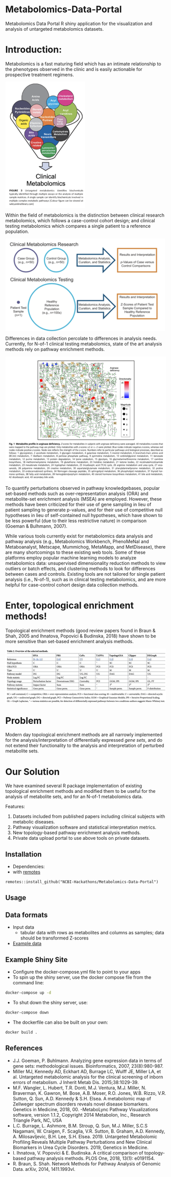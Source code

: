 # Metabolomics-Data-Portal
Metabolomics Data Portal R shiny application for the visualization and analysis of untargeted metabolomics datasets.

# Introduction:
Metabolomics is a fast maturing field which has an intimate relationship to the phenotypes observed in the clinic and is easily actionable for prospective treatment regimens. 

<img src=papers/Kennedy-et-al_2018.png width="250" align="center">

Within the field of metabolomics is the distinction between clinical research metabolomics, which follows a case-control cohort design; and clinical testing metabolomics which compares a single patient to a reference population.

<img src=papers/Kennedy-et-al_2018_2.png width="500" align = "center">

Differences in data collection percolate to differences in analysis needs. Currently, for N-of-1 clinical testing metabolomics, state of the art analysis methods rely on pathway enrichment methods.

<img src=papers/Burrage-et-al_2019.png align="center">

To quantify perturbations observed in pathway knowledgebases, popular set-based methods such as over-representation analysis (ORA) and metabolite-set enrichment analysis (MSEA) are employed. However, these methods have been criticized for their use of gene sampling in lieu of patient sampling to generate p-values, and for their use of competitive null hypotheses in lieu of self-contained null hypotheses, which have shown to be less powerful (due to their less restrictive nature) in comparison (Goeman & Bulhmann, 2007). 

While various tools currently exist for metabolomics data analysis and pathway analysis (e.g., Metabolomics Workbench, PhenoMeNal and Metaboanalyst, Metscape, Mummichog, MetaMapp, and MetDisease), there are many shortcomings to these existing web tools. Some of these platforms employ popular machine learning models to analyze metabolomics data: unsupervised dimensionality reduction methods to view outliers or batch effects, and clustering methods to look for differences between cases and controls. Existing tools are not tailored for single patient analysis (i.e., N-of-1), such as in clinical testing metabolomics, and are more helpful for case-control cohort design data collection methods.

# Enter, topological enrichment methods!
Topological enrichment methods (good review papers found in Braun & Shah, 2005 and Ihnatova, Popovici & Budinska, 2018) have shown to be more sensitive than set-based enrichment analysis methods.

<img src=papers/Ihnatova-Popovici-Budinska_2018.png align="center">

# Problem
Modern day topological enrichment methods are all narrowly implemented for the analysis/interpretation of differentially expressed *gene sets*, and do not extend their functionality to the analysis and interpretation of perturbed metabolite sets.

# Our Solution
We have examined several R package implementation of existing topological enrichment methods and modified them to be useful for the analysis of metabolite sets, and for an N-of-1 metabolomics data.



Features:
1. Datasets included from published papers including clinical subjects with metabolic diseases.
2. Pathway visualization software and statistical interpretation metrics.
3. New topology-based pathway enrichment analysis methods.
4. Private data upload portal to use above tools on private datasets.

## Installation
- Dependencies:
- with [remotes](https://cran.r-project.org/web/packages/remotes/index.html)
```{r}
remotes::install_github("NCBI-Hackathons/Metabolomics-Data-Portal")
```

## Usage

## Data formats
- Input data
  - tabular data with rows as metabolites and columns as samples; data should be transformed Z-scores
- [Example data](https://github.com/NCBI-Hackathons/Metabolomics-Data-Portal/tree/master/data)



## Example Shiny Site
- Configure the docker-compose.yml file to point to your apps
- To spin up the shiny server, use the docker compose file from the command line:
```bash
docker-compose up -d
```
- To shut down the shiny server, use:
```bash
docker-compose down
```
- The dockerfile can also be built on your own:
```bash
docker build .
```

## References
- J.J. Goeman, P. Buhlmann. Analyzing gene expression data in terms of gene sets: methodological issues. Bioinformatics, 2007, 23(8):980-987.
- Miller MJ, Kennedy AD, Eckhart AD, Burrage LC, Wulff JE, Miller LA, et al. Untargeted metabolomic analysis for the clinical screening of inborn errors of metabolism. J Inherit Metab Dis. 2015;38:1029-39.
- M.F. Wangler, L. Hubert, T.R. Donti, M.J. Ventura, M.J. Miller, N. Braverman, K. Gawron, M. Bose,
A.B. Moser, R.O. Jones, W.B. Rizzo, V.R. Sutton, Q. Sun, A.D. Kennedy & S.H. Elsea. A metabolomic map of Zellweger spectrum disorders reveals novel disease biomarkers. Genetics in Medicine, 2018, 00. 
-MetaboLync Pathway Visualizations software, version 1.1.2, Copyright 2014 Metabolon, Inc., Research Triangle Park, NC, USA
- L.C. Burrage, L. Ashmore, B.M. Stroup, Q. Sun, M.J. Miller, S.C.S Nagamani, W. Craigen, F. Scaglia, V.R. Sutton, B. Graham, A.D. Kennedy, A. Milosavljevic, B.H. Lee,  S.H. Elsea. 2019. Untargeted Metabolomic Profiling Reveals Multiple Pathway Perturbations and New Clinical Biomarkers in Urea Cycle Disorders. 2019, Genetics in Medicine. 
- I. Ihnatova, V. Popovici & E. Budinska. A critical comparison of topology-based pathway analysis methods. PLOS One, 2018, 13(1): e0191154.
- R. Braun, S. Shah. Network Methods for Pathway Analysis of Genomic Data. arXiv, 2014, 1411.1993vl.
